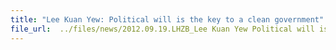 ```yaml
---
title: "Lee Kuan Yew: Political will is the key to a clean government"
file_url:  ../files/news/2012.09.19.LHZB_Lee Kuan Yew Political will is the key to a clean government 李光耀：廉洁关键在坚定政治决心.pdf
---
```

